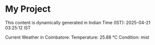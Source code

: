 # My Project

This content is dynamically generated in Indian Time (IST): 2025-04-21 03:25:12 IST


Current Weather in Coimbatore:
Temperature: 25.88 °C
Condition: mist

